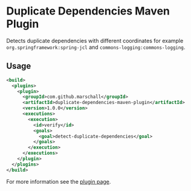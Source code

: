 Duplicate Dependencies Maven Plugin
===================================

Detects duplicate dependencies with different coordinates for example `org.springframework:spring-jcl` and `commons-logging:commons-logging`.

Usage
-----

```xml
<build>
  <plugins>
    <plugin>
      <groupId>com.github.marschall</groupId>
      <artifactId>duplicate-dependencies-maven-plugin</artifactId>
      <version>1.0.0</version>
      <executions>
        <execution>
          <id>verify</id>
          <goals>
            <goal>detect-duplicate-dependencies</goal>
          </goals>
        </execution>
      </executions>
    </plugin>
  </plugins>
</build>
```

For more information see the [plugin page](https://marschall.github.io/duplicate-dependencies-maven-plugin/).
